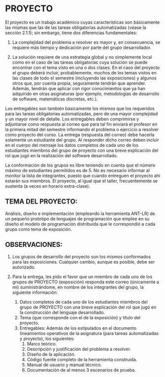 #  PROYECTO

El proyecto es un trabajo académico cuyas características son básicamente las mismas que las de las tareas obligatorias automatizadas (véase la sección 2.1.1); sin embargo, tiene dos diferencias fundamentales:

1. La complejidad del problema a resolver es mayor y, en consecuencia, se requiere más tiempo y dedicación por parte del grupo desarrollador.

2. La solución requiere de una estrategia global y no simplemente local como en el caso de las tareas obligatorias cuya solución se puede encontrar con el tema visto en una o dos clases. En el caso del proyecto el grupo deberá incluir, probablemente, muchos de los temas vistos en las clases de todo el semestre (incluyendo las exposiciones) y algunos otros que, por cuenta propia, seguramente tendrán que aprender. Además, tendrán que aplicar con rigor conocimientos que ya han adquirido en otras asignaturas (por ejemplo, metodologías de desarrollo de software, matemáticas discretas, etc.).

Los entregables son también básicamente los mismos que los requeridos para las tareas obligatorias automatizadas, pero de una mayor complejidad y un mayor nivel de detalle. Los entregables deben comprimirse y adjuntarse como respuesta al correo que para tal fin enviará el profesor en la primera mitad del semestre informando el problema o ejercicio a resolver como proyecto del curso. La entrega (respuesta del correo) debe hacerla solamente un estudiante del grupo. Al responder dicho correo deben incluir en el cuerpo del mensaje los datos completos de cada uno de los estudiantes miembros del grupo de proyecto con una breve explicación del rol que jugó en la realización del software desarrollado.

La conformación de los grupos es libre teniendo en cuenta que el número máximo de estudiantes permitidos es de 5. No es necesario informar al monitor la lista de integrantes, puesto que cuando entreguen el proyecto ahí estarán sus miembros. El proyecto, al igual que el taller, frecuentemente se sustenta (a veces en horario extra-clase).


## TEMA DEL PROYECTO:

Análisis, diseño e implementación (empleando la herramienta ANT-LR) de un pequeño prototipo de lenguajes de programación que emplee en su diseño el modelo de programación distribuida que le correspondió a cada grupo como tema de exposición.

## OBSERVACIONES:

1. Los grupos de desarrollo del proyecto son los mismos conformados para las exposiciones.  Cualquier cambio, aunque es posible, debe ser autorizado.

2. Para la entrega, les pido el favor que un miembro de cada uno de los grupos de PROYECTO (exposición) responda este correo (únicamente a mi) suministrándome, en nombre de los integrantes del grupo, la siguiente información:

   1. Datos completos de cada uno de los estudiantes miembros del grupo de PROYECTO con una breve explicación del rol que jugó en la construcción del lenguaje desarrollado.
   2. Tema (que corresponde con el de la exposición) y título del proyecto.
   3. Entregables: Además de los estipulados en el documento lineamientos operativos de la asignatura (para tareas automatizadas y proyecto), los siguientes:
      1. Marco teórico.
      2. Descripción y justificación del problema a resolver.
      3. Diseño de la aplicación.
      4. Código fuente completo de la herramienta construida.
      5. Manual de usuario y manual técnico.
      6. Documentación de al menos 3 escenarios de prueba.
